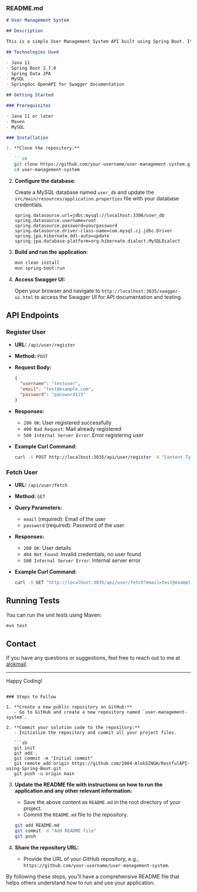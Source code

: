
### README.md

```markdown
# User Management System

## Description

This is a simple User Management System API built using Spring Boot. It allows users to register and fetch user details based on email and password.

## Technologies Used

- Java 11
- Spring Boot 2.7.0
- Spring Data JPA
- MySQL
- Springdoc OpenAPI for Swagger documentation

## Getting Started

### Prerequisites

- Java 11 or later
- Maven
- MySQL

### Installation

1. **Clone the repository:**

   ```sh
   git clone https://github.com/your-username/user-management-system.git
   cd user-management-system
   ```

2. **Configure the database:**

   Create a MySQL database named `user_db` and update the `src/main/resources/application.properties` file with your database credentials.

   ```properties
   spring.datasource.url=jdbc:mysql://localhost:3306/user_db
   spring.datasource.username=root
   spring.datasource.password=yourpassword
   spring.datasource.driver-class-name=com.mysql.cj.jdbc.Driver
   spring.jpa.hibernate.ddl-auto=update
   spring.jpa.database-platform=org.hibernate.dialect.MySQLDialect
   ```

3. **Build and run the application:**

   ```sh
   mvn clean install
   mvn spring-boot:run
   ```

4. **Access Swagger UI:**

   Open your browser and navigate to `http://localhost:3035/swagger-ui.html` to access the Swagger UI for API documentation and testing.

## API Endpoints

### Register User

- **URL:** `/api/user/register`
- **Method:** `POST`
- **Request Body:**

  ```json
  {
    "username": "testuser",
    "email": "test@example.com",
    "password": "password123"
  }
  ```

- **Responses:**
  - `200 OK`: User registered successfully
  - `400 Bad Request`: Mail already registered
  - `500 Internal Server Error`: Error registering user

- **Example Curl Command:**

  ```sh
  curl -X POST http://localhost:3035/api/user/register -H "Content-Type: application/json" -d '{"username": "testuser", "email": "test@example.com", "password": "password123"}'
  ```

### Fetch User

- **URL:** `/api/user/fetch`
- **Method:** `GET`
- **Query Parameters:**
  - `email` (required): Email of the user
  - `password` (required): Password of the user

- **Responses:**
  - `200 OK`: User details
  - `404 Not Found`: Invalid credentials, no user found
  - `500 Internal Server Error`: Internal server error

- **Example Curl Command:**

  ```sh
  curl -X GET "http://localhost:3035/api/user/fetch?email=test@example.com&password=password123"
  ```

## Running Tests

You can run the unit tests using Maven:

```sh
mvn test
```


## Contact

If you have any questions or suggestions, feel free to reach out to me at [alokmail](mailto:thakuraloksingh@gmail.com).

---

Happy Coding!
```

### Steps to Follow

1. **Create a new public repository on GitHub:**
   - Go to GitHub and create a new repository named `user-management-system`.

2. **Commit your solution code to the repository:**
   - Initialize the repository and commit all your project files.

   ```sh
   git init
   git add .
   git commit -m "Initial commit"
   git remote add origin https://github.com/2004-AlokSINGH/RestfulAPI-using-Spring-Boot.git
   git push -u origin main
   ```

3. **Update the README file with instructions on how to run the application and any other relevant information:**
   - Save the above content as `README.md` in the root directory of your project.
   - Commit the `README.md` file to the repository.

   ```sh
   git add README.md
   git commit -m "Add README file"
   git push
   ```

4. **Share the repository URL:**
   - Provide the URL of your GitHub repository, e.g., `https://github.com/your-username/user-management-system`.

By following these steps, you'll have a comprehensive README file that helps others understand how to run and use your application.
